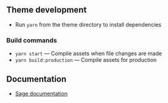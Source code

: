 ## Theme development

- Run `yarn` from the theme directory to install dependencies

### Build commands

- `yarn start` — Compile assets when file changes are made
- `yarn build:production` — Compile assets for production

## Documentation

- [Sage documentation](https://roots.io/sage/docs/)

